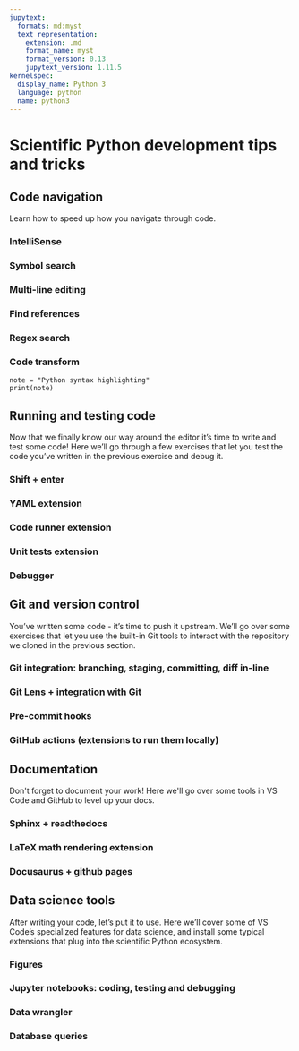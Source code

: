 ```yaml
---
jupytext:
  formats: md:myst
  text_representation:
    extension: .md
    format_name: myst
    format_version: 0.13
    jupytext_version: 1.11.5
kernelspec:
  display_name: Python 3
  language: python
  name: python3
---
```


# Scientific Python development tips and tricks

## Code navigation

Learn how to speed up how you navigate through code.

### IntelliSense

### Symbol search

### Multi-line editing

### Find references

### Regex search

### Code transform

```{code-cell} ipython3
note = "Python syntax highlighting"
print(note)
```

## Running and testing code

Now that we finally know our way around the editor it’s time to write and test some code! Here we’ll go through a few exercises that let you test the code you’ve written in the previous exercise and debug it.

### Shift + enter

### YAML extension

### Code runner extension

### Unit tests extension

### Debugger

## Git and version control

You’ve written some code - it’s time to push it upstream. We’ll go over some exercises that let you use the built-in Git tools to interact with the repository we cloned in the previous section.

### Git integration: branching, staging, committing, diff in-line

### Git Lens + integration with Git

### Pre-commit hooks

### GitHub actions (extensions to run them locally)

## Documentation

Don't forget to document your work! Here we'll go over some tools in VS Code and GitHub to level up your docs.

### Sphinx + readthedocs

### LaTeX math rendering extension

### Docusaurus + github pages

## Data science tools

After writing your code, let’s put it to use. Here we’ll cover some of VS Code’s specialized features for data science, and install some typical extensions that plug into the scientific Python ecosystem.

### Figures

### Jupyter notebooks: coding, testing and debugging

### Data wrangler

### Database queries
